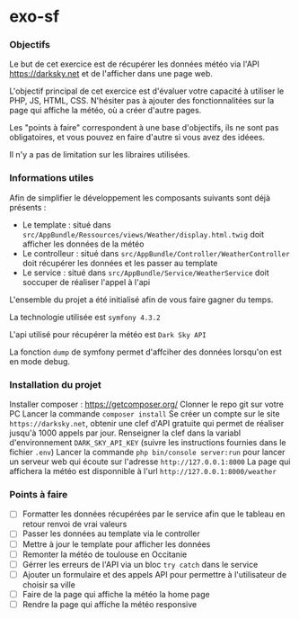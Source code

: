 # exo-sf

### Objectifs

Le but de cet exercice est de récupérer les données météo via l'API https://darksky.net et de l'afficher dans une page web.

L'objectif principal de cet exercice est d'évaluer votre capacité à utiliser le PHP, JS, HTML, CSS. N'hésiter pas à ajouter des fonctionnalitées sur la page qui affiche la météo, où a créer d'autre pages.

Les "points à faire" correspondent à une base d'objectifs, ils ne sont pas obligatoires, et vous pouvez en faire d'autre si vous avez des idéees.

Il n'y a pas de limitation sur les libraires utilisées.

### Informations utiles

Afin de simplifier le développement les composants suivants sont déjà présents :

- Le template : situé dans `src/AppBundle/Ressources/views/Weather/display.html.twig` doit afficher les données de la météo
- Le controlleur : situé dans `src/AppBundle/Controller/WeatherController` doit récupérer les données et les passer au template
- Le service : situé dans `src/AppBundle/Service/WeatherService` doit soccuper de réaliser l'appel à l'api

L'ensemble du projet a été initialisé afin de vous faire gagner du temps.

La technologie utilisée est `symfony 4.3.2`

L'api utilisé pour récupérer la météo est `Dark Sky API`

La fonction `dump` de symfony permet d'affciher des données lorsqu'on est en mode debug.

### Installation du projet

Installer composer : https://getcomposer.org/
Clonner le repo git sur votre PC
Lancer la commande `composer install`
Se créer un compte sur le site `https://darksky.net`, obtenir une clef d'API gratuite qui permet de réaliser jusqu'à 1000 appels par jour.
Renseigner la clef dans la variabl d'environnement `DARK_SKY_API_KEY` (suivre les instructions fournies dans le fichier `.env`)
Lancer la commande `php bin/console server:run` pour lancer un serveur web qui écoute sur l'adresse `http://127.0.0.1:8000`
La page qui affichera la météo est disponnible à l'url `http://127.0.0.1:8000/weather`

### Points à faire

- [ ] Formatter les données récupérées par le service afin que le tableau en retour renvoi de vrai valeurs
- [ ] Passer les données au template via le controller
- [ ] Mettre à jour le template pour afficher les données
- [ ] Remonter la météo de toulouse en Occitanie
- [ ] Gérrer les erreurs de l'API via un bloc `try catch` dans le service
- [ ] Ajouter un formulaire et des appels API pour permettre à l'utilisateur de choisir sa ville
- [ ] Faire de la page qui affiche la météo la home page
- [ ] Rendre la page qui affiche la météo responsive
